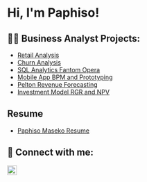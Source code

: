 <h1>Hi, I'm Paphiso! </h1>

<h2>👨‍💻 Business Analyst Projects:</h2>

  - [Retail Analysis](https://github.com/MasekoPaphiso/Retail-Analysis.git)
  - [Churn Analysis](https://github.com/MasekoPaphiso/Churn-Analysis.git)
  - [SQL Analytics Fantom Opera](https://github.com/MasekoPaphiso/Luxury-Watch-Analysis/blob/main/README.md)
  - [Mobile App BPM and Prototyping](https://github.com/MasekoPaphiso/BPM.git)
  - [Pelton Revenue Forecasting](https://github.com/MasekoPaphiso/Revenue-Forecast.git)
  - [Investment Model RGR and NPV](https://github.com/MasekoPaphiso/Scenario-Testing.git)

<h2>Resume</h2>

- [Paphiso Maseko Resume](https://github.com/MasekoPaphiso/MasekoPaphiso/blob/main/General%20Resume_Paphiso%20Maseko.pdf)

<h2> 🤳 Connect with me:</h2>

[<img align="left" alt="JoshMadakor | LinkedIn" width="22px" src="https://cdn.jsdelivr.net/npm/simple-icons@v3/icons/linkedin.svg" />][linkedin]



[linkedin]: https://www.linkedin.com/in/paphiso-maseko-06a548113?lipi=urn%3Ali%3Apage%3Ad_flagship3_profile_view_base_contact_details%3BtPkFwfwzSQqF2SpIrv3nmQ%3D%3D

